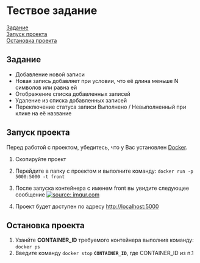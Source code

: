 # Тествое задание

[Задание](#about-the-task) <br>
[Запуск проекта](#start_project) <br>
[Остановка проекта](#stop_project)


## Задание <a name = "about-the-task"></a>

- Добавление новой записи
- Новая запись добавляет при условии, что её длина меньше N символов или равна ей
- Отображение списка добавленных записей
- Удаление из списка добавленных записей
- Переключение статуса записи Выполнено / Невыполненный при клике на её название

## Запуск проекта <a name = "start_project"></a>

Перед работой с проектом, убедитесь, что у Вас установлен [Docker](https://docs.docker.com). <br>

1. Скопируйте проект
2. Перейдите в папку с проектом и выполните команду: `docker run -p 5000:5000 -t front`
3. После запуска контейнера с именем front вы увидите следующее сообщение
<a href="https://imgur.com/PmUxKzi"><img src="https://i.imgur.com/PmUxKzi.png" title="source: imgur.com" /></a>

4. Проект будет доступен по адресу [http://localhost:5000](http://localhost:5000)


## Остановка проекта <a name = "stop_project"></a>

1. Узанйте <b>CONTAINER_ID</b> требуемого контейнера выполнив команду: `docker ps`
2. Введите команду `docker stop` <b>`CONTAINER_ID`</b>, где CONTAINER_ID из п.1